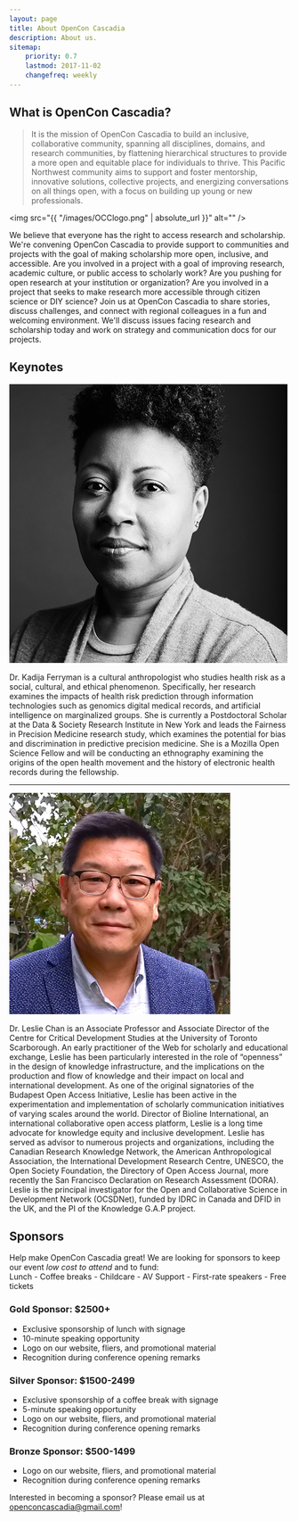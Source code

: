```yaml
---
layout: page
title: About OpenCon Cascadia
description: About us.
sitemap:
    priority: 0.7
    lastmod: 2017-11-02
    changefreq: weekly
---
```


## What is OpenCon Cascadia?

> It is the mission of OpenCon Cascadia to build an inclusive, collaborative community, spanning all disciplines, domains, and research communities, by flattening hierarchical structures to provide a more open and equitable place for individuals to thrive. This Pacific Northwest community aims to support and foster mentorship, innovative solutions, collective projects, and energizing conversations on all things open, with a focus on building up young or new professionals.

<span class="image left"><img src="{{ "/images/OCClogo.png" | absolute_url }}" alt="" /></span>

We believe that everyone has the right to access research and scholarship. We're convening OpenCon Cascadia to provide support to communities and projects with the goal of making scholarship more open, inclusive, and accessible. Are you involved in a project with a goal of improving research, academic culture, or public access to scholarly work? Are you pushing for open research at your institution or organization? Are you involved in a project that seeks to make research more accessible through citizen science or DIY science?
Join us at OpenCon Cascadia to share stories, discuss challenges, and connect with regional colleagues in a fun and welcoming environment. We'll discuss issues facing research and scholarship today and work on strategy and communication docs for our projects.

## Keynotes

<div class="row keynotes">
	<div class="image">
		<img src="/images/keynotes/kadija-ferryman-headshot.jpg" alt="" />
	</div>
    <div class="text">
        <p>Dr. Kadija Ferryman is a cultural anthropologist who studies health risk as a social, cultural, and ethical phenomenon. Specifically, her research examines the impacts of health risk prediction through information technologies such as genomics digital medical records, and artificial intelligence on marginalized groups. She is currently a Postdoctoral Scholar at the Data & Society Research Institute in New York and leads the Fairness in Precision Medicine research study, which examines the potential for bias and discrimination in predictive precision medicine. She is a Mozilla Open Science Fellow and will be conducting an ethnography examining the origins of the open health movement and the history of electronic health records during the fellowship.</p>
    </div>
</div>
<hr>
<div class="row keynotes">
    <div class="image">
        <img src="/images/keynotes/leslie-chan-headshot-square.png" alt="" />
    </div>
    <div class="text">
        <p>Dr. Leslie Chan is an Associate Professor and Associate Director of the Centre for Critical Development Studies at the University of Toronto Scarborough. An early practitioner of the Web for scholarly and educational exchange, Leslie has been particularly interested in the role of “openness” in the design of knowledge infrastructure, and the implications on the production and flow of knowledge and their impact on local and international development. As one of the original signatories of the Budapest Open Access Initiative, Leslie has been active in the experimentation and implementation of scholarly communication initiatives of varying scales around the world. Director of Bioline International, an international collaborative open access platform, Leslie is a long time advocate for knowledge equity and inclusive development. Leslie has served as advisor to numerous projects and organizations, including the Canadian Research Knowledge Network, the American Anthropological Association, the International Development Research Centre, UNESCO, the Open Society Foundation, the Directory of Open Access Journal, more recently the San Francisco Declaration on Research Assessment (DORA). Leslie is the principal investigator for the Open and Collaborative Science in Development Network (OCSDNet), funded by IDRC in Canada and DFID in the UK, and the PI of the Knowledge G.A.P project.</p>
    </div>
</div>

## Sponsors

Help make OpenCon Cascadia great! We are looking for sponsors to keep our event *low cost to attend* and to fund:<br>
Lunch - Coffee breaks - Childcare - AV Support - First-rate speakers - Free tickets

### Gold Sponsor: $2500+
- Exclusive sponsorship of lunch with signage
- 10-minute speaking opportunity
- Logo on our website, fliers, and promotional material
- Recognition during conference opening remarks

### Silver Sponsor: $1500-2499
- Exclusive sponsorship of a coffee break with signage
- 5-minute speaking opportunity
- Logo on our website, fliers, and promotional material
- Recognition during conference opening remarks

### Bronze Sponsor: $500-1499
- Logo on our website, fliers, and promotional material
- Recognition during conference opening remarks

Interested in becoming a sponsor? Please email us at [openconcascadia@gmail.com](mailto:openconcascadia@gmail.com)!

